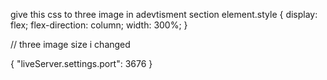 give this css to three image in adevtisment section
element.style {
    display: flex;
    flex-direction: column;
    width: 300%;
}

// three image size i changed 

{
    "liveServer.settings.port": 3676
}